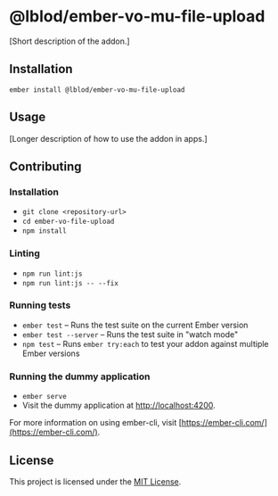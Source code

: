 @lblod/ember-vo-mu-file-upload
==============================================================================

[Short description of the addon.]

Installation
------------------------------------------------------------------------------

```
ember install @lblod/ember-vo-mu-file-upload
```


Usage
------------------------------------------------------------------------------

[Longer description of how to use the addon in apps.]


Contributing
------------------------------------------------------------------------------

### Installation

* `git clone <repository-url>`
* `cd ember-vo-file-upload`
* `npm install`

### Linting

* `npm run lint:js`
* `npm run lint:js -- --fix`

### Running tests

* `ember test` – Runs the test suite on the current Ember version
* `ember test --server` – Runs the test suite in "watch mode"
* `npm test` – Runs `ember try:each` to test your addon against multiple Ember versions

### Running the dummy application

* `ember serve`
* Visit the dummy application at [http://localhost:4200](http://localhost:4200).

For more information on using ember-cli, visit [https://ember-cli.com/](https://ember-cli.com/).

License
------------------------------------------------------------------------------

This project is licensed under the [MIT License](LICENSE.md).
